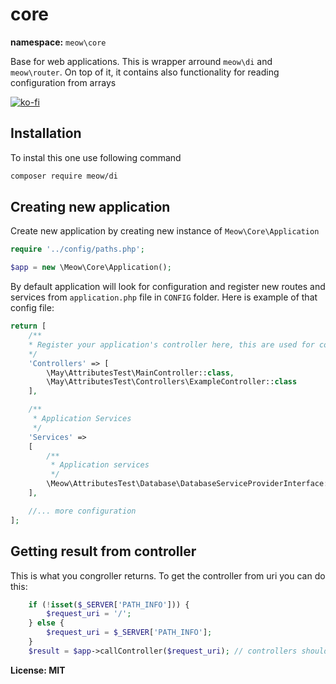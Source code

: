 # core

__namespace:__ `meow\core`

Base for web applications. This is wrapper arround `meow\di` and `meow\router`. On top of it, it contains also functionality for reading configuration from arrays

[![ko-fi](https://ko-fi.com/img/githubbutton_sm.svg)](https://ko-fi.com/D1D5DMOTA)

## Installation

To instal this one use following command

```bash
composer require meow/di
```

## Creating new application

Create new application by creating new instance of `Meow\Core\Application`

```php
require '../config/paths.php';

$app = new \Meow\Core\Application();
```

By default application will look for configuration and register new routes and services from `application.php` file in `CONFIG`  folder. Here is example of that config file:

```php
return [
    /**
    * Register your application's controller here, this are used for configuring routes
    */
    'Controllers' => [
        \May\AttributesTest\MainController::class,
        \May\AttributesTest\Controllers\ExampleController::class
    ],

    /**
     * Application Services
     */
    'Services' =>
    [
        /**
         * Application services
         */
        \Meow\AttributesTest\Database\DatabaseServiceProviderInterface::class => \Meow\AttributesTest\Database\DatabaseServiceProvider::class,
    ],

    //... more configuration
];
```

## Getting result from controller

This is what you congroller returns. To get the controller from uri you can do this:

```php
    if (!isset($_SERVER['PATH_INFO'])) {
        $request_uri = '/';
    } else {
        $request_uri = $_SERVER['PATH_INFO'];
    }
    $result = $app->callController($request_uri); // controllers should return string
```

__License: MIT__